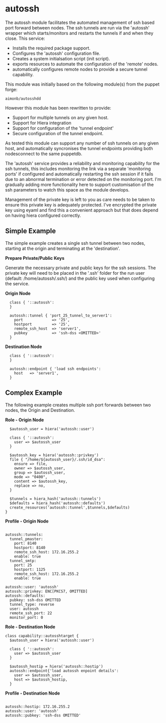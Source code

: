 autossh
==============

The autossh module facilitates the automated management of ssh based port forward between nodes.  The ssh tunnels are run via the 'autossh' wrapper 
which starts/monitors and restarts the tunnels if and when they close.   This service:

* Installs the required package support.
* Configures the 'autossh' configuration file.
* Creates a system initialsation script (init script).
* exports resources to automate the configuration of the 'remote' nodes.
* automatically configures remote nodes to provide a secure tunnel capability.

This module was initially based on the following module(s) from the puppet forge:

    aimonb/autosshdd

However this module has been rewritten to provide:

* Support for multiple tunnels on any given host.
* Support for Hiera integration
* Support for configuration of the 'tunnel endpoint'
* Secure configuration of the tunnel endpoint.

As tested this module can support any number of ssh tunnels on any given host, and automatically syncronises the tunnel endpoints providing both nodesconnect to the same puppetdb.

The 'autossh' service provides a reliability and monitoring capability for the ssh tunnels, this includes monitoring the link via a separate 'monitoring ports' if configured and automatically restarting the ssh session if it fails due to an abnormal termination or error detected on the monitoring port.   I'm gradually adding more functionality here to support customisation of the ssh parameters to watch this space as the module develops.

Management of the private key is left to you as care needs to be taken to ensure this private key is adequately protected.  I've encrypted the private key using eyaml and find this a convenient approach but that does depend on having hiera configured correctly.


Simple Example
------

The simple example creates a single ssh tunnel between two nodes, starting at the origin and terminating at the 'destination'.

**Prepare Private/Public Keys**

Generate the necessary private and public keys for the ssh sessions.   The private key will need to be placed in the '.ssh' folder
for the run user (default: /home/autossh/.ssh/) and the public key used when configuring the service.

**Origin Node**

```
  class { '::autossh':
  }

  autossh::tunnel { 'port_25_tunnel_to_server1': 
    port             => '25',
    hostport         => '25',
    remote_ssh_host  => 'server1',
    pubkey           => 'ssh-dss <OMITTED>'
  } 
```

**Destination Node**

```
  class { '::autossh':
  }

  autossh::endpoint { 'load ssh endpoints': 
    host   => 'server1',
  }
```
     



Complex Example
------

The following example creates multiple ssh port forwards between two nodes, the Origin and Destination.

**Role - Origin Node**

```
  $autossh_user = hiera('autossh::user')

  class { '::autossh': 
    user => $autossh_user
  }

  $autossh_key = hiera('autossh::privkey')
  file { "/home/${autossh_user}/.ssh/id_dsa":
    ensure => file,
    owner => $autossh_user,
    group => $autossh_user,
    mode => "0400",
    content => $autossh_key,
    replace => no,
  }

  $tunnels = hiera_hash('autossh::tunnels')
  $defaults = hiera_hash('autossh::defaults')
  create_resources('autossh::tunnel',$tunnels,$defaults)
}

```

**Profile - Origin Node**

```

autossh::tunnels:
  tunnel_pmaster:
    port: 8140
    hostport: 8140
    remote_ssh_host: 172.16.255.2
    enable: true
  tunnel_smtp:
    port: 25
    hostport: 1125
    remote_ssh_host: 172.16.255.2
    enable: true

autossh::user: 'autossh'
autossh::privkey: ENC[PKCS7, OMITTED]
autossh::defaults:
  pubkey: ssh-dss OMITTED
  tunnel_type: reverse
  user: autossh
  remote_ssh_port: 22
  monitor_port: 0

```


**Role - Destination Node**

```
class capability::autosshtarget {
  $autossh_user = hiera('autossh::user')

  class { '::autossh': 
    user => $autossh_user
  }

  $autossh_hostip = hiera('autossh::hostip')
  autossh::endpoint{'load autossh enpoint details':
    user => $autossh_user,
    host => $autossh_hostip,
  }
```

**Profile - Destination Node**

```

autossh::hostip: 172.16.255.2
autossh::user: 'autossh'
autossh::pubkey: 'ssh-dss OMITTED'

```
